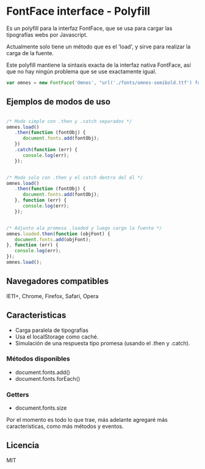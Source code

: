 # FontFace interface - Polyfill
Es un polyfill para la interfaz FontFace, que se usa para cargar las tipografías webs por Javascript.

Actualmente solo tiene un método que es el 'load', y sirve para realizar la carga de la fuente.

Este polyfill mantiene la sintaxis exacta de la interfaz nativa FontFace, así que no hay ningún problema que se use exactamente igual.

```js
var omnes = new FontFace('Omnes', "url('./fonts/omnes-semibold.ttf') format('truetype'), url('./fonts/omnes-semibold.woff2') format('woff2'), url('./fonts/omnes-semibold.woff') format('woff')", { style: 'normal', weight: 600 });
```

## Ejemplos de modos de uso
```js

/* Modo simple con .then y .catch separados */
omnes.load()
   .then(function (fontObj) {
      document.fonts.add(fontObj);
   })
   .catch(function (err) {
      console.log(err);
   });


/* Modo solo con .then y el catch dentro del él */
omnes.load()
   .then(function (fontObj) {
      document.fonts.add(fontObj);
   }, function (err) {
      console.log(err);
   });


/* Adjunto ala promesa .loaded y luego cargo la fuente */
omnes.loaded.then(function (objFont) {
   document.fonts.add(objFont);
}, function (err) {
   console.log(err);
});
omnes.load();
```

## Navegadores compatibles

IE11+, Chrome, Firefox, Safari, Opera

## Caracteristicas
- Carga paralela de tipografías
- Usa el localStorage como caché.
- Simulación de una respuesta tipo promesa (usando el .then y .catch).

### Métodos disponibles
- document.fonts.add()
- document.fonts.forEach()

### Getters
- document.fonts.size

Por el momento es todo lo que trae, más adelante agregaré más caracteristicas, como más métodos y eventos.

Licencia
----

MIT